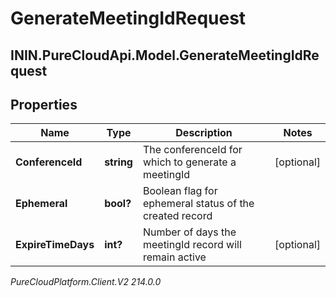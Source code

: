 # GenerateMeetingIdRequest

## ININ.PureCloudApi.Model.GenerateMeetingIdRequest

## Properties

|Name | Type | Description | Notes|
|------------ | ------------- | ------------- | -------------|
| **ConferenceId** | **string** | The conferenceId for which to generate a meetingId | [optional] |
| **Ephemeral** | **bool?** | Boolean flag for ephemeral status of the created record | |
| **ExpireTimeDays** | **int?** | Number of days the meetingId record will remain active | [optional] |



_PureCloudPlatform.Client.V2 214.0.0_
